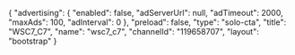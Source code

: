 {
    "advertising": {
        "enabled": false,
        "adServerUrl": null,
        "adTimeout": 2000,
        "maxAds": 100,
        "adInterval": 0
    },
    "preload": false,
    "type": "solo-cta",
    "title": "WSC7_C7",
    "name": "wsc7_c7",
    "channelId": "119658707",
    "layout": "bootstrap"
}